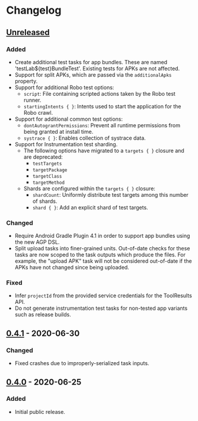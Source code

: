 # Changelog

## [Unreleased]

### Added

- Create additional test tasks for app bundles. These are named 'testLab${test}BundleTest'. Existing tests for APKs are
  not affected.
- Support for split APKs, which are passed via the `additionalApks` property.
- Support for additional Robo test options:
  - `script`: File containing scripted actions taken by the Robo test runner.
  - `startingIntents { }`: Intents used to start the application for the Robo crawl.
- Support for additional common test options:
  - `dontAutograntPermissions`: Prevent all runtime permissions from being granted at install time.
  - `systrace { }`: Enables collection of systrace data.
- Support for Instrumentation test sharding.
  - The following options have migrated to a `targets { }` closure and are deprecated:
    - `testTargets`
    - `targetPackage`
    - `targetClass`
    - `targetMethod`
  - Shards are configured within the `targets { }` closure:
    - `shardCount`: Uniformly distribute test targets among this number of shards.
    - `shard { }`: Add an explicit shard of test targets.

### Changed

- Require Android Gradle Plugin 4.1 in order to support app bundles using the new AGP DSL.
- Split upload tasks into finer-grained units. Out-of-date checks for these tasks are now scoped to the task outputs 
  which produce the files. For example, the "upload APK" task will not be considered out-of-date if the APKs have not 
  changed since being uploaded.

### Fixed

- Infer `projectId` from the provided service credentials for the ToolResults API.
- Do not generate instrumentation test tasks for non-tested app variants such as release builds.

## [0.4.1] - 2020-06-30

### Changed

- Fixed crashes due to improperly-serialized task inputs.

## [0.4.0] - 2020-06-25

### Added

- Initial public release.

[unreleased]: https://github.com/SimpleFinance/gradle-test-lab-plugin/compare/v0.4.1...HEAD
[0.4.1]: https://github.com/SimpleFinance/gradle-test-lab-plugin/compare/v0.4.0...v0.4.1
[0.4.0]: https://github.com/SimpleFinance/gradle-test-lab-plugin/releases/tag/v0.4.0
